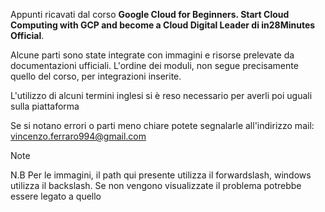 Appunti ricavati dal corso **Google Cloud for Beginners. Start Cloud Computing with GCP and become a Cloud Digital Leader di in28Minutes Official**.

Alcune parti sono state integrate con immagini e risorse prelevate da documentazioni ufficiali. L'ordine dei moduli, non segue precisamente quello del corso, per integrazioni inserite.

L'utilizzo di alcuni termini inglesi si è reso necessario per averli poi uguali sulla piattaforma 

Se si notano errori o parti meno chiare potete segnalarle all'indirizzo mail: vincenzo.ferraro994@gmail.com


Note

N.B Per le immagini, il path qui presente utilizza il forwardslash, windows utilizza il backslash. Se non vengono visualizzate il problema potrebbe essere legato a quello